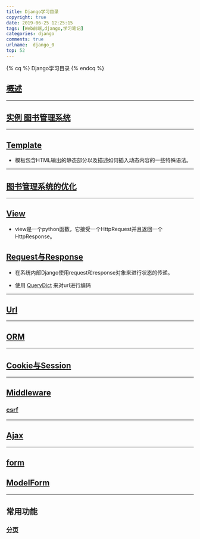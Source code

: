 ```yaml
---
title: Django学习目录
copyright: true
date: 2019-06-25 12:25:15
tags: [Web前端,django,学习笔记]
categories: django
comments: true
urlname:  django_0
top: 52
---
```




{% cq %} Django学习目录  {% endcq %}

<!--more-->





## [概述](https://chennq.top/django/20190625-django_1.html)



----------



## [实例 图书管理系统](https://chennq.top/django/20190627-django_2.html)



-----------



## [Template](https://chennq.top/django/20190701-django_3.html)

- 模板包含HTML输出的静态部分以及描述如何插入动态内容的一些特殊语法。

------------



## [图书管理系统的优化](https://chennq.top/django/20190703-django_4.html)



---------



## [View](https://chennq.top/django/20190704-django_5.html)

- view是一个python函数，它接受一个HttpRequest并且返回一个HttpResponse。

## [Request与Response](https://chennq.top/django/20190704-django_5_1.html)

- 在系统内部Django使用request和response对象来进行状态的传递。

- 使用 [QueryDict](https://chennq.top/django/20190719-django_14_QueryDict.html) 来对url进行编码

-----------



## [Url](https://chennq.top/django/20190705-django_6_url.html)



------------



## [ORM](https://chennq.top/django/20190707-django_7_orm.html)



------------



## [Cookie与Session](https://chennq.top/django/20190709-django_8_cookie_session.html)



------------

## [Middleware](https://chennq.top/django/20190710-django_9_middleware.html)



### [csrf](https://chennq.top/django/20190712-django_10_csrf.html)



-------------

## [Ajax](https://chennq.top/django/20190713-django_11_ajax.html)



------------

## [form](https://chennq.top/django/20190715-django_12_form.html)



## [ModelForm](https://chennq.top/django/20190718-django_13_ModelForm.html)

-----------

## 常用功能



### [分页](https://chennq.top/django/20190717-django_13_Paginator.html#more)



